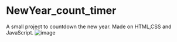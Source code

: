 # NewYear_count_timer
A small project to countdown the new year. Made on HTML,CSS and JavaScript.
![image](https://user-images.githubusercontent.com/106351110/203342454-18ff9f54-2942-4f69-8d37-3bb7d7839aae.png)
